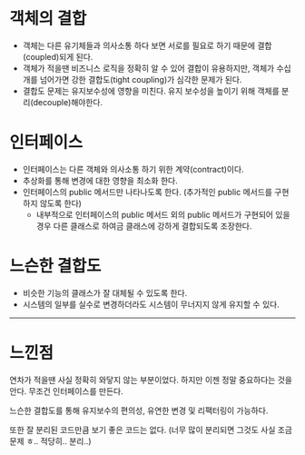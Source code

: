 # 객체의 결합

- 객체는 다른 유기체들과 의사소통 하다 보면 서로를 필요로 하기 때문에 결합(coupled)되게 된다.
- 객체가 적을땐 비즈니스 로직을 정확히 알 수 있어 결합이 유용하지만, 객체가 수십개를 넘어가면 강한 결합도(tight coupling)가 심각한 문제가 된다.
- 결합도 문제는 유지보수성에 영향을 미친다. 유지 보수성을 높이기 위해 객체를 분리(decouple)해야한다.

# 인터페이스

- 인터페이스는 다른 객체와 의사소통 하기 위한 계약(contract)이다.
- 추상화를 통해 변경에 대한 영향을 최소화 한다.
- 인터페이스의 public 메서드만 나타나도록 한다. (추가적인 public 메서드를 구현하지 않도록 한다)
    - 내부적으로 인터페이스의 public 메서드 외의 public 메서드가 구현되어 있을 경우 다른 클래스로 하여금 클래스에 강하게 결합되도록 조장한다.

# 느슨한 결합도

- 비슷한 기능의 클래스가 잘 대체될 수 있도록 한다.
- 시스템의 일부를 실수로 변경하더라도 시스템이 무너지지 않게 유지할 수 있다.

---

# 느낀점

연차가 적을땐 사실 정확히 와닿지 않는 부분이었다. 하지만 이젠 정말 중요하다는 것을 안다. 무조건 인터페이스를 만든다.

느슨한 결합도를 통해 유지보수의 편의성, 유연한 변경 및 리팩터링이 가능하다.

또한 잘 분리된 코드만큼 보기 좋은 코드는 없다. (너무 많이 분리되면 그것도 사실 조금 문제 ㅎ.. 적당히.. 분리..)